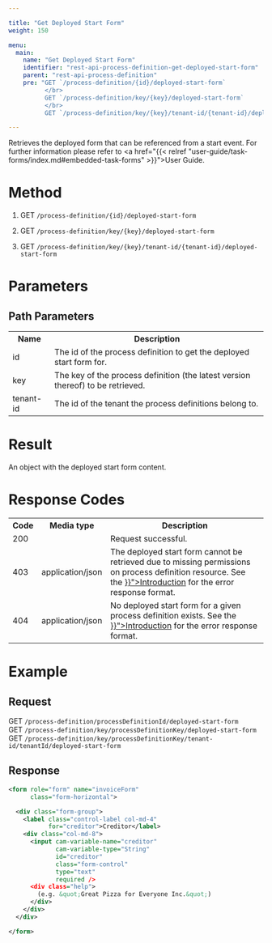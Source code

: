 ```yaml
---

title: "Get Deployed Start Form"
weight: 150

menu:
  main:
    name: "Get Deployed Start Form"
    identifier: "rest-api-process-definition-get-deployed-start-form"
    parent: "rest-api-process-definition"
    pre: "GET `/process-definition/{id}/deployed-start-form`
          </br>
          GET `/process-definition/key/{key}/deployed-start-form`
          </br>
          GET `/process-definition/key/{key}/tenant-id/{tenant-id}/deployed-start-form`"

---
```


Retrieves the deployed form that can be referenced from a start event. For further information please refer to 
<a href="{{< relref "user-guide/task-forms/index.md#embedded-task-forms" >}}">User Guide</a>.


# Method

1. GET `/process-definition/{id}/deployed-start-form`

2. GET `/process-definition/key/{key}/deployed-start-form`

3. GET `/process-definition/key/{key}/tenant-id/{tenant-id}/deployed-start-form`



# Parameters

## Path Parameters

<table class="table table-striped">
  <tr>
    <th>Name</th>
    <th>Description</th>
  </tr>
  <tr>
    <td>id</td>
    <td>The id of the process definition to get the deployed start form for.</td>
  </tr>
  <tr>
    <td>key</td>
    <td>The key of the process definition (the latest version thereof) to be retrieved.</td>
  </tr>
  <tr>
    <td>tenant-id</td>
    <td>The id of the tenant the process definitions belong to.</td>
  </tr>
</table>

# Result

An object with the deployed start form content.

# Response Codes

<table class="table table-striped">
  <tr>
    <th>Code</th>
    <th>Media type</th>
    <th>Description</th>
  </tr>
  <tr>
    <td>200</td>
    <td></td>
    <td>Request successful.</td>
  </tr>
  <tr>
    <td>403</td>
    <td>application/json</td>
    <td>The deployed start form cannot be retrieved due to missing permissions on process definition resource. 
    See the <a href="{{< relref "reference/rest/overview/index.md#error-handling" >}}">Introduction</a> 
    for the error response format.</td>
  </tr>
  <tr>
    <td>404</td>
    <td>application/json</td>
    <td>No deployed start form for a given process definition exists. 
    See the <a href="{{< relref "reference/rest/overview/index.md#error-handling" >}}">Introduction</a> 
    for the error response format.</td>
  </tr>
</table>

# Example

## Request

GET `/process-definition/processDefinitionId/deployed-start-form` <br>
GET `/process-definition/key/processDefinitionKey/deployed-start-form` <br>
GET `/process-definition/key/processDefinitionKey/tenant-id/tenantId/deployed-start-form`

## Response

```xml
<form role="form" name="invoiceForm"
      class="form-horizontal">

  <div class="form-group">
    <label class="control-label col-md-4"
           for="creditor">Creditor</label>
    <div class="col-md-8">
      <input cam-variable-name="creditor"
             cam-variable-type="String"
             id="creditor"
             class="form-control"
             type="text"
             required />
      <div class="help">
        (e.g. &quot;Great Pizza for Everyone Inc.&quot;)
      </div>
    </div>
  </div>

</form>
```
